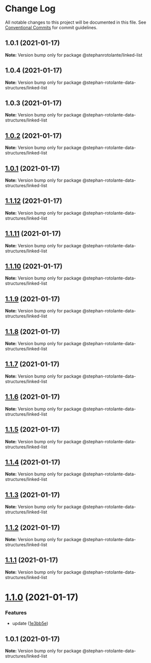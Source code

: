 # Change Log

All notable changes to this project will be documented in this file.
See [Conventional Commits](https://conventionalcommits.org) for commit guidelines.

## 1.0.1 (2021-01-17)

**Note:** Version bump only for package @stephanrotolante/linked-list





## 1.0.4 (2021-01-17)

**Note:** Version bump only for package @stephan-rotolante-data-structures/linked-list





## 1.0.3 (2021-01-17)

**Note:** Version bump only for package @stephan-rotolante-data-structures/linked-list





## [1.0.2](https://github.com/stephanrotolante/stephan-rotolante-data-structures/compare/@stephan-rotolante-data-structures/linked-list@1.1.12...@stephan-rotolante-data-structures/linked-list@1.0.2) (2021-01-17)

**Note:** Version bump only for package @stephan-rotolante-data-structures/linked-list





## [1.0.1](https://github.com/stephanrotolante/stephan-rotolante-data-structures/compare/@stephan-rotolante-data-structures/linked-list@1.1.12...@stephan-rotolante-data-structures/linked-list@1.0.1) (2021-01-17)

**Note:** Version bump only for package @stephan-rotolante-data-structures/linked-list





## [1.1.12](https://github.com/stephanrotolante/stephan-rotolante-data-structures/compare/@stephan-rotolante-data-structures/linked-list@1.1.11...@stephan-rotolante-data-structures/linked-list@1.1.12) (2021-01-17)

**Note:** Version bump only for package @stephan-rotolante-data-structures/linked-list





## [1.1.11](https://github.com/stephanrotolante/stephan-rotolante-data-structures/compare/@stephan-rotolante-data-structures/linked-list@1.1.10...@stephan-rotolante-data-structures/linked-list@1.1.11) (2021-01-17)

**Note:** Version bump only for package @stephan-rotolante-data-structures/linked-list





## [1.1.10](https://github.com/stephanrotolante/stephan-rotolante-data-structures/compare/@stephan-rotolante-data-structures/linked-list@1.1.9...@stephan-rotolante-data-structures/linked-list@1.1.10) (2021-01-17)

**Note:** Version bump only for package @stephan-rotolante-data-structures/linked-list





## [1.1.9](https://github.com/stephanrotolante/stephan-rotolante-data-structures/compare/@stephan-rotolante-data-structures/linked-list@1.1.8...@stephan-rotolante-data-structures/linked-list@1.1.9) (2021-01-17)

**Note:** Version bump only for package @stephan-rotolante-data-structures/linked-list





## [1.1.8](https://github.com/stephanrotolante/stephan-rotolante-data-structures/compare/@stephan-rotolante-data-structures/linked-list@1.1.7...@stephan-rotolante-data-structures/linked-list@1.1.8) (2021-01-17)

**Note:** Version bump only for package @stephan-rotolante-data-structures/linked-list





## [1.1.7](https://github.com/stephanrotolante/stephan-rotolante-data-structures.gitt/compare/@stephan-rotolante-data-structures/linked-list@1.1.6...@stephan-rotolante-data-structures/linked-list@1.1.7) (2021-01-17)

**Note:** Version bump only for package @stephan-rotolante-data-structures/linked-list





## [1.1.6](https://github.com/stephanrotolante/stephan-rotolante-data-structures.gitt/compare/@stephan-rotolante-data-structures/linked-list@1.1.5...@stephan-rotolante-data-structures/linked-list@1.1.6) (2021-01-17)

**Note:** Version bump only for package @stephan-rotolante-data-structures/linked-list





## [1.1.5](https://github.com/stephanrotolante/stephan-rotolante-data-structures.gitt/compare/@stephan-rotolante-data-structures/linked-list@1.1.4...@stephan-rotolante-data-structures/linked-list@1.1.5) (2021-01-17)

**Note:** Version bump only for package @stephan-rotolante-data-structures/linked-list





## [1.1.4](https://github.com/stephanrotolante/stephan-rotolante-data-structures.gitt/compare/@stephan-rotolante-data-structures/linked-list@1.1.3...@stephan-rotolante-data-structures/linked-list@1.1.4) (2021-01-17)

**Note:** Version bump only for package @stephan-rotolante-data-structures/linked-list





## [1.1.3](https://github.com/stephanrotolante/stephan-rotolante-data-structures.gitt/compare/@stephan-rotolante-data-structures/linked-list@1.1.2...@stephan-rotolante-data-structures/linked-list@1.1.3) (2021-01-17)

**Note:** Version bump only for package @stephan-rotolante-data-structures/linked-list





## [1.1.2](https://github.com/stephanrotolante/stephan-rotolante-data-structures.gitt/compare/@stephan-rotolante-data-structures/linked-list@1.1.1...@stephan-rotolante-data-structures/linked-list@1.1.2) (2021-01-17)

**Note:** Version bump only for package @stephan-rotolante-data-structures/linked-list





## [1.1.1](https://github.com/stephanrotolante/stephan-rotolante-data-structures.gitt/compare/@stephan-rotolante-data-structures/linked-list@1.1.0...@stephan-rotolante-data-structures/linked-list@1.1.1) (2021-01-17)

**Note:** Version bump only for package @stephan-rotolante-data-structures/linked-list





# [1.1.0](https://github.com/stephanrotolante/stephan-rotolante-data-structures.gitt/compare/@stephan-rotolante-data-structures/linked-list@1.0.1...@stephan-rotolante-data-structures/linked-list@1.1.0) (2021-01-17)


### Features

* update ([1e3bb5e](https://github.com/stephanrotolante/stephan-rotolante-data-structures.gitt/commit/1e3bb5e7448fb914bbed824bffe86d95da3c72ef))





## 1.0.1 (2021-01-17)

**Note:** Version bump only for package @stephan-rotolante-data-structures/linked-list
